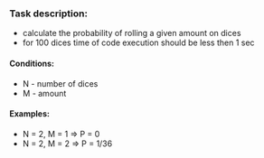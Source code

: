 ### Task description:
- calculate the probability of rolling a given amount on dices
- for 100 dices time of code execution should be less then 1 sec

#### Conditions:
- N - number of dices
- M - amount

#### Examples:
- N = 2, M = 1 => P = 0
- N = 2, M = 2 => P = 1/36
